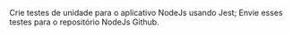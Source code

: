 Crie testes de unidade para o aplicativo NodeJs usando Jest;
Envie esses testes para o repositório NodeJs Github.
